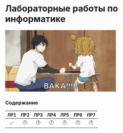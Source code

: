 # Лабораторные работы по информатике<br>
<img alt="Baka!" src="https://github.com/ldpst/itmo/blob/main/.data/anime-baka.gif" width=357 height=200></img><br>
### Содержание
| ЛР1 | ЛР2 | ЛР3 | ЛР4 | ЛР5 | ЛР6 | ЛР7 |
|:---:|:---:|:---:|:---:|:---:|:---:|:---:|
|✅|🕐|🕐|🕐|🕐|🕐|🕐|

